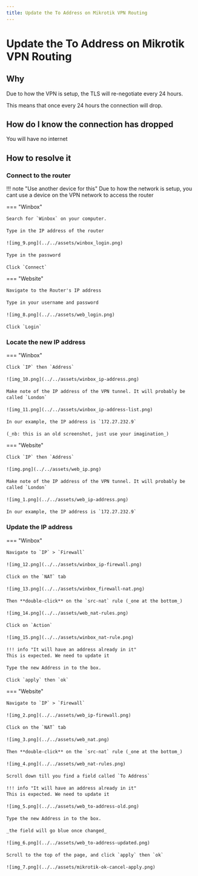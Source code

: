 ```yaml
---
title: Update the To Address on Mikrotik VPN Routing
---
```


# Update the To Address on Mikrotik VPN Routing

## Why

Due to how the VPN is setup, the TLS will re-negotiate every 24 hours.

This means that once every 24 hours the connection will drop.

## How do I know the connection has dropped

You will have no internet

## How to resolve it

### Connect to the router

!!! note "Use another device for this"
    Due to how the network is setup, you cant use a device on the VPN network to access the router

=== "Winbox"

    Search for `Winbox` on your computer.
    
    Type in the IP address of the router
    
    ![img_9.png](../../assets/winbox_login.png)
    
    Type in the password 
    
    Click `Connect`


=== "Website"

    Navigate to the Router's IP address
    
    Type in your username and password
    
    ![img_8.png](../../assets/web_login.png)
    
    Click `Login`

### Locate the new IP address

=== "Winbox"

    Click `IP` then `Address`
    
    ![img_10.png](../../assets/winbox_ip-address.png)
    
    Make note of the IP address of the VPN tunnel. It will probably be called `London`
    
    ![img_11.png](../../assets/winbox_ip-address-list.png)
    
    In our example, the IP address is `172.27.232.9`
    
    (_nb: this is an old screenshot, just use your imagination_)
    
=== "Website"

    Click `IP` then `Address`
    
    ![img.png](../../assets/web_ip.png)
    
    Make note of the IP address of the VPN tunnel. It will probably be called `London`
    
    ![img_1.png](../../assets/web_ip-address.png)
    
    In our example, the IP address is `172.27.232.9`
    
### Update the IP address

=== "Winbox"

    Navigate to `IP` > `Firewall`
    
    ![img_12.png](../../assets/winbox_ip-firewall.png)
    
    Click on the `NAT` tab
    
    ![img_13.png](../../assets/winbox_firewall-nat.png)
    
    Then **double-click** on the `src-nat` rule (_one at the bottom_)
    
    ![img_14.png](../../assets/web_nat-rules.png)
    
    Click on `Action`
    
    ![img_15.png](../../assets/winbox_nat-rule.png)
    
    !!! info "It will have an address already in it"
    This is expected. We need to update it
    
    Type the new Address in to the box.
    
    Click `apply` then `ok`

=== "Website"

    Navigate to `IP` > `Firewall`
    
    ![img_2.png](../../assets/web_ip-firewall.png)
    
    Click on the `NAT` tab
    
    ![img_3.png](../../assets/web_nat.png)
    
    Then **double-click** on the `src-nat` rule (_one at the bottom_)
    
    ![img_4.png](../../assets/web_nat-rules.png)
    
    Scroll down till you find a field called `To Address`
    
    !!! info "It will have an address already in it"
    This is expected. We need to update it
    
    ![img_5.png](../../assets/web_to-address-old.png)
    
    Type the new Address in to the box.
    
    _the field will go blue once changed_
    
    ![img_6.png](../../assets/web_to-address-updated.png)
    
    Scroll to the top of the page, and click `apply` then `ok`
    
    ![img_7.png](../../assets/mikrotik-ok-cancel-apply.png)
